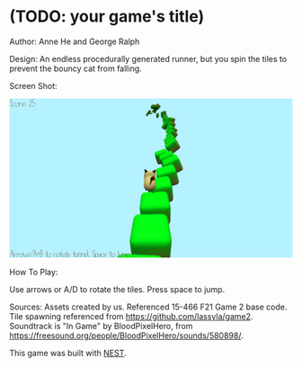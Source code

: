 # (TODO: your game's title)

Author: Anne He and George Ralph

Design: An endless procedurally generated runner, but you spin the tiles to prevent the bouncy cat from falling.

Screen Shot:

![Screen Shot](screenshot.png)

How To Play:

Use arrows or A/D to rotate the tiles. Press space to jump.

Sources: Assets created by us. 
Referenced 15-466 F21 Game 2 base code.
Tile spawning referenced from https://github.com/lassyla/game2.
Soundtrack is "In Game" by BloodPixelHero, from https://freesound.org/people/BloodPixelHero/sounds/580898/.

This game was built with [NEST](NEST.md).

